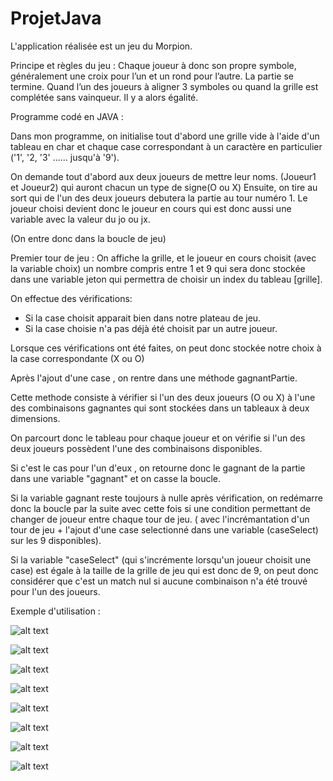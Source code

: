 # ProjetJava

L'application réalisée est un jeu du Morpion.

Principe et règles du jeu : 
Chaque joueur à donc son propre symbole, généralement une croix pour l’un et un rond pour l’autre. La partie se termine.
 Quand l’un des joueurs à aligner 3 symboles ou quand la grille est complétée sans vainqueur. Il y a alors égalité.


Programme codé en JAVA : 

Dans mon programme, on initialise tout d'abord une grille vide à l'aide d'un tableau en char et chaque case correspondant à
un caractère en particulier ('1', '2, '3' ...... jusqu'à '9'). 


On demande tout d'abord aux deux joueurs de mettre leur noms. (Joueur1 et Joueur2) qui auront chacun un type de signe(O ou X)
Ensuite, on tire au sort qui de l'un des deux joueurs debutera la partie au tour numéro 1.
 Le joueur choisi devient donc le joueur en cours qui est donc aussi une variable avec la valeur du jo ou jx.

(On entre donc dans la boucle de jeu)

Premier tour de jeu : 
On affiche la grille, et le joueur en cours choisit (avec la variable choix) un nombre compris entre 1 et 9 qui sera donc stockée dans une variable jeton qui permettra de choisir un index du tableau [grille].

On effectue des vérifications:

- Si la case choisit apparait bien dans notre plateau de jeu.
- Si la case choisie n'a pas déjà été choisit par un autre joueur.

Lorsque ces vérifications ont été faites, on peut donc stockée notre choix à la case correspondante (X ou O)


Après l'ajout d'une case , on rentre dans une méthode gagnantPartie.

Cette methode consiste à vérifier si l'un des deux joueurs (O ou X) 
à l'une des combinaisons gagnantes qui sont stockées dans un tableaux à deux dimensions.

On parcourt donc le tableau pour chaque joueur et 
on vérifie si l'un des deux joueurs possèdent l'une des combinaisons disponibles.

Si c'est le cas pour l'un d'eux , on retourne donc le gagnant de la partie dans une variable "gagnant" et on casse la boucle.



Si la variable gagnant reste toujours à nulle après vérification, on redémarre 
donc la boucle par la suite avec cette fois si 
une condition permettant de changer de joueur entre chaque tour de jeu.
( avec l'incrémantation d'un tour de jeu + l'ajout 
d'une case selectionné dans une variable (caseSelect) sur les 9 disponibles). 

Si la variable "caseSelect" (qui s'incrémente lorsqu'un joueur choisit une case) 
est égale à la taille de la grille de jeu qui est donc de 9, 
on peut donc considérer que c'est un match nul si aucune combinaison n'a été trouvé pour l'un des joueurs.

Exemple d'utilisation : 


![alt text](https://github.com/zylfu/ProjetJava/blob/31488abfcead8307d678a3e431283960b65101e4/images/image1.png "Exemple utilisation")


![alt text](https://github.com/zylfu/ProjetJava/blob/31488abfcead8307d678a3e431283960b65101e4/images/image2.png "Exemple utilisation")


![alt text](https://github.com/zylfu/ProjetJava/blob/31488abfcead8307d678a3e431283960b65101e4/images/image3.png "Exemple utilisation")


![alt text](https://github.com/zylfu/ProjetJava/blob/31488abfcead8307d678a3e431283960b65101e4/images/image4.png "Exemple utilisation")


![alt text](https://github.com/zylfu/ProjetJava/blob/734d2537c5800c3b85f50043d0969c0217f9caa2/images/image5.png "Exemple utilisation")


![alt text](https://github.com/zylfu/ProjetJava/blob/734d2537c5800c3b85f50043d0969c0217f9caa2/images/image6.png "Exemple utilisation")


![alt text](https://github.com/zylfu/ProjetJava/blob/734d2537c5800c3b85f50043d0969c0217f9caa2/images/image7.png "Exemple utilisation")


![alt text](https://github.com/zylfu/ProjetJava/blob/734d2537c5800c3b85f50043d0969c0217f9caa2/images/image8.png "Exemple utilisation")
